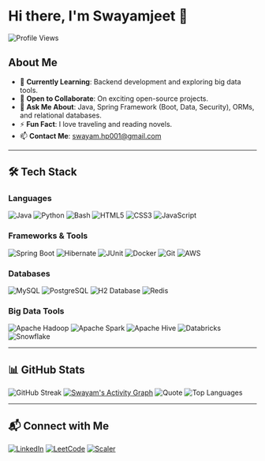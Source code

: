# Hi there, I'm Swayamjeet 👋  

![Profile Views](https://komarev.com/ghpvc/?username=Swayam04&color=blue)

## About Me  
- 🌱 **Currently Learning**: Backend development and exploring big data tools.  
- 👯 **Open to Collaborate**: On exciting open-source projects.  
- 💬 **Ask Me About**: Java, Spring Framework (Boot, Data, Security), ORMs, and relational databases.  
- ⚡ **Fun Fact**: I love traveling and reading novels.  
- 📫 **Contact Me**: [swayam.hp001@gmail.com](mailto:swayam.hp001@gmail.com)  

---

## 🛠️ Tech Stack  

### **Languages**  
![Java](https://img.shields.io/badge/Java-%23ED8B00.svg?style=for-the-badge&logo=java&logoColor=white) 
![Python](https://img.shields.io/badge/Python-%233776AB.svg?style=for-the-badge&logo=python&logoColor=white) 
![Bash](https://img.shields.io/badge/Bash-%23121011.svg?style=for-the-badge&logo=gnu-bash&logoColor=white) 
![HTML5](https://img.shields.io/badge/HTML5-%23E34F26.svg?style=for-the-badge&logo=html5&logoColor=white) 
![CSS3](https://img.shields.io/badge/CSS3-%231572B6.svg?style=for-the-badge&logo=css3&logoColor=white) 
![JavaScript](https://img.shields.io/badge/JavaScript-%23F7DF1E.svg?style=for-the-badge&logo=javascript&logoColor=black)  

### **Frameworks & Tools**  
![Spring Boot](https://img.shields.io/badge/Spring%20Boot-%236DB33F.svg?style=for-the-badge&logo=spring&logoColor=white) 
![Hibernate](https://img.shields.io/badge/Hibernate-%236DB33F.svg?style=for-the-badge&logo=hibernate&logoColor=white) 
![JUnit](https://img.shields.io/badge/JUnit-%2325A162.svg?style=for-the-badge&logo=junit5&logoColor=white) 
![Docker](https://img.shields.io/badge/Docker-%232496ED.svg?style=for-the-badge&logo=docker&logoColor=white) 
![Git](https://img.shields.io/badge/Git-%23F05032.svg?style=for-the-badge&logo=git&logoColor=white) 
![AWS](https://img.shields.io/badge/AWS-%23FF9900.svg?style=for-the-badge&logo=amazonaws&logoColor=white)  

### **Databases**  
![MySQL](https://img.shields.io/badge/MySQL-%2300f.svg?style=for-the-badge&logo=mysql&logoColor=white) 
![PostgreSQL](https://img.shields.io/badge/PostgreSQL-%23316192.svg?style=for-the-badge&logo=postgresql&logoColor=white) 
![H2 Database](https://img.shields.io/badge/H2-%2300A4CC.svg?style=for-the-badge&logo=h2&logoColor=white) 
![Redis](https://img.shields.io/badge/Redis-%23DC382D.svg?style=for-the-badge&logo=redis&logoColor=white)  

### **Big Data Tools**  
![Apache Hadoop](https://img.shields.io/badge/Hadoop-%23FF6C37.svg?style=for-the-badge&logo=apachehadoop&logoColor=white) 
![Apache Spark](https://img.shields.io/badge/Spark-%23E25A1C.svg?style=for-the-badge&logo=apachespark&logoColor=white) 
![Apache Hive](https://img.shields.io/badge/Hive-%23FDEE21.svg?style=for-the-badge&logo=apachehive&logoColor=black) 
![Databricks](https://img.shields.io/badge/Databricks-%23FF3621.svg?style=for-the-badge&logo=databricks&logoColor=white) 
![Snowflake](https://img.shields.io/badge/Snowflake-%2300B5E2.svg?style=for-the-badge&logo=snowflake&logoColor=white)  

---

## 📊 GitHub Stats  
![GitHub Streak](https://github-readme-streak-stats.herokuapp.com/?user=Swayam04&theme=radical)
[![Swayam's Activity Graph](https://github-readme-activity-graph.cyclic.app/graph?username=Swayam04&theme=react-dark&hide_border=true)](https://github.com/ashutosh00710/github-readme-activity-graph)
![Quote](https://quotes-github-readme.vercel.app/api?type=horizontal&theme=radical)
![Top Languages](https://github-readme-stats.vercel.app/api/top-langs/?username=Swayam04&layout=compact&theme=radical)  

---

## 📬 Connect with Me  
[![LinkedIn](https://img.shields.io/badge/LinkedIn-%230077B5.svg?style=for-the-badge&logo=linkedin&logoColor=white)](https://www.linkedin.com/in/swayamjeetp/) 
[![LeetCode](https://img.shields.io/badge/LeetCode-%23FFA116.svg?style=for-the-badge&logo=leetcode&logoColor=black)](https://leetcode.com/u/swayam04/) 
[![Scaler](https://img.shields.io/badge/Scaler-%2334357E.svg?style=for-the-badge&logo=scaler&logoColor=white)](https://www.scaler.com/academy/profile/2b69097b5018/)  
